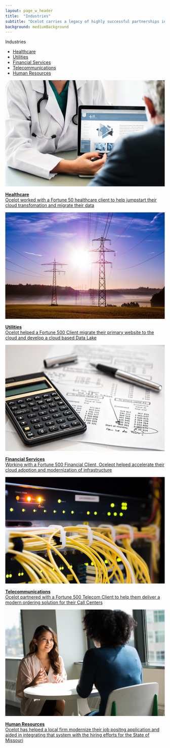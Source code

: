 ```yaml
---
layout: page_w_header
title:  "Industries"
subtitle: "Ocelot carries a legacy of highly successful partnerships in multiple industries"
background: mediumBackground
---
```


<div class="container with-padding">
  <div class="content">
    <div class="dashboard is-full-height">
    <!-- left panel -->
    <div class="dashboard-panel is-one-quarter">
      <aside class="menu">
        <p class="menu-label">
          Industries
        </p>
        <ul class="menu-list">
          <li><a href="#healthcare-section">Healthcare</a></li>
          <li><a href="#utilities-section">Utilities</a></li>
          <li><a href="#financial-section">Financial Services</a></li>
          <li><a href="#telecom-section">Telecommunications</a></li>
          <li><a href="#hr-section">Human Resources</a></li>
        </ul>
      </aside>
    </div>
    <!-- main section -->
    <div class="dashboard-main is-three-quarter is-scrollable">
      <section class="section">
        <div class="columns">
          <div class="column is-full">
            <a id="healthcare-section" href="/industries/healthcare.html">
              <div class="box">
                <article class="media">
                  <div class="media-left">
                    <div class="image is-300x200">
                      <img src="/assets/images/health_care_6x9.jpg" alt="Healthcare" />
                    </div>
                  </div>
                  <div class="media-content">
                    <div class="content dark-text">
                      <p>
                        <strong>Healthcare</strong>
                        <br>
                        Ocelot worked with a Fortune 50 healthcare client to help jumpstart their cloud transfomation and migrate their data
                      </p>
                    </div>
                  </div>
                </article>
              </div>
            </a>
          </div>
        </div>
        <div class="columns">
          <div class="column is-full">
            <a id="utilities-section" href="/industries/utilities.html">
              <div class="box">
                <article class="media">
                  <div class="media-left">
                    <div class="image is-300x200">
                      <img src="/assets/images/utilities2-6x9.jpg" alt="Utilities" />
                    </div>
                  </div>
                  <div class="media-content">
                    <div class="content dark-text">
                      <p>
                        <strong>Utilities</strong>
                        <br>
                        Ocelot helped a Fortune 500 Client migrate their primary website to the cloud and develop a cloud based Data Lake
                      </p>
                    </div>
                  </div>
                </article>
              </div>
            </a>
          </div>
        </div>
        <div class="columns">
          <div class="column is-full">
            <a id="financial-section" href="/industries/financial_services.html">
              <div class="box">
                <article class="media">
                  <div class="media-left">
                    <div class="image is-300x200">
                      <img src="/assets/images/financials2-6x9.jpg" alt="Fin_services" />
                    </div>
                  </div>
                  <div class="media-content">
                    <div class="content dark-text">
                      <p>
                        <strong>Financial Services</strong>
                        <br>
                        Working with a Fortune 500 Financial Client, Oceleot helped accelerate their cloud adoption and modernization of infrastructure
                      </p>
                    </div>
                  </div>
                </article>
              </div>
            </a>
          </div>
        </div>
        <div class="columns">
          <div class="column is-full">
            <a id="telecom-section" href="/industries/telecom.html">
              <div class="box">
                <article class="media">
                  <div class="media-left">
                    <div class="image is-300x200">
                      <img src="/assets/images/telecom-6x9.jpg" alt="Telecom" />
                    </div>
                  </div>
                  <div class="media-content">
                    <div class="content dark-text">
                      <p>
                        <strong>Telecommunications</strong>
                        <br>
                        Ocelot partnered with a Fortune 500 Telecom Client to help them deliver a modern ordering solution for their Call Centers
                      </p>
                    </div>
                  </div>
                </article>
              </div>
            </a>
          </div>
        </div>
        <div class="columns">
          <div class="column is-full">
            <a id="hr-section" href="/industries/hr.html">
              <div class="box">
                <article class="media">
                  <div class="media-left">
                    <div class="image is-300x200">
                      <img src="/assets/images/hr.jpg" alt="HR" />
                    </div>
                  </div>
                  <div class="media-content">
                    <div class="content dark-text">
                      <p>
                        <strong>Human Resources</strong>
                        <br>
                        Ocelot has helped a local firm modernize their job positng application and aided in integrating that system with the hiring efforts for the State of Missouri
                      </p>
                    </div>
                  </div>
                </article>
              </div>
            </a>
          </div>
        </div>
      </section>
    </div>
  </div>
  </div>
</div>
